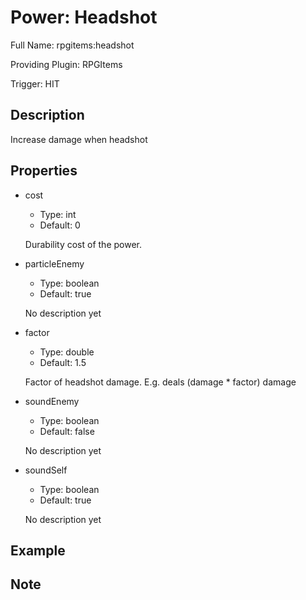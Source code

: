 # Power: Headshot

Full Name: rpgitems:headshot

Providing Plugin: RPGItems

Trigger: HIT

<!-- beginCustomHeader -->
<!-- endCustomHeader -->

## Description

Increase damage when headshot
<!-- beginCustomDescription -->
<!-- endCustomDescription -->

## Properties

* cost

  * Type: int
  * Default: 0

  Durability cost of the power.

* particleEnemy

  * Type: boolean
  * Default: true

  No description yet

* factor

  * Type: double
  * Default: 1.5

  Factor of headshot damage. E.g. deals (damage * factor) damage

* soundEnemy

  * Type: boolean
  * Default: false

  No description yet

* soundSelf

  * Type: boolean
  * Default: true

  No description yet


<!-- beginCustomProperties -->
<!-- endCustomProperties -->

## Example

<!-- beginCustomExample -->
<!-- endCustomExample -->

## Note

<!-- beginCustomNote -->
<!-- endCustomNote -->
